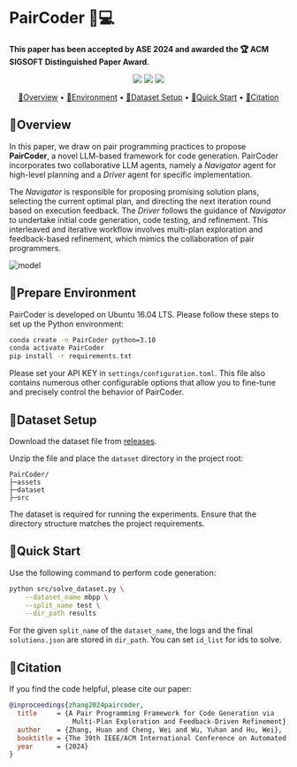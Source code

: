 # PairCoder 🤖💻

**This paper has been accepted by ASE 2024 and awarded the 🏆 ACM SIGSOFT Distinguished Paper Award.**
<p align="center">
    <a href="https://arxiv.org/abs/2409.05001"><img src="https://img.shields.io/badge/arXiv-2409.05001-b31b1b.svg"></a>
    <a href="https://conf.researchr.org/home/ase-2024"><img src="https://img.shields.io/badge/ASE-2024-blue.svg"></a>
    <a href="https://conf.researchr.org/info/ase-2024/awards"><img src="https://img.shields.io/badge/-ACM%20SIGSOFT%20Distinguished%20Paper%20%F0%9F%8F%86-brightgreen"></a>
</p>

<p align="center">
  <a href="#overview">📖Overview</a> •
  <a href="#prepare-environment">🧪Environment</a> •
  <a href="#dataset-setup">📂Dataset Setup</a> •
  <a href="#quick-start">🚀Quick Start</a> •
  <a href="#citation">📝Citation</a>
</p>


## 📖Overview

In this paper, we draw on pair programming practices to propose **PairCoder**, a novel LLM-based framework for code generation. PairCoder incorporates two collaborative LLM agents, namely a *Navigator* agent for high-level planning and a *Driver* agent for specific implementation. 

The *Navigator* is responsible for proposing promising solution plans, selecting the current optimal plan, and directing the next iteration round based on execution feedback. 
The *Driver* follows the guidance of *Navigator* to undertake initial code generation, code testing, and refinement. This interleaved and iterative workflow involves multi-plan exploration and feedback-based refinement, which mimics the collaboration of pair programmers.

![model](assets/method_flow.gif)

## 🧪Prepare Environment

PairCoder is developed on Ubuntu 16.04 LTS. 
Please follow these steps to set up the Python environment:

```bash
conda create -n PairCoder python=3.10
conda activate PairCoder
pip install -r requirements.txt
```

Please set your API KEY in `settings/configuration.toml`.
This file also contains numerous other configurable options that allow you to fine-tune and precisely control the behavior of PairCoder.

## 📂Dataset Setup
Download the dataset file from [releases](<https://github.com/nju-websoft/PairCoder/releases/tag/v0.1.0>).  

Unzip the file and place the `dataset` directory in the project root:  
```
PairCoder/
├─assets
├─dataset
├─src
```
The dataset is required for running the experiments. Ensure that the directory structure matches the project requirements.

## 🚀Quick Start

Use the following command to perform code generation:

```bash
python src/solve_dataset.py \
    --dataset_name mbpp \
    --split_name test \
    --dir_path results
```

For the given `split_name` of the `dataset_name`, the logs and the final `solutions.json` are stored in `dir_path`. You can set `id_list` for ids to solve.

## 📝Citation

If you find the code helpful, please cite our paper:

```bibtex
@inproceedings{zhang2024paircoder,
  title     = {A Pair Programming Framework for Code Generation via
                Multi-Plan Exploration and Feedback-Driven Refinement},
  author    = {Zhang, Huan and Cheng, Wei and Wu, Yuhan and Hu, Wei},
  booktitle = {The 39th IEEE/ACM International Conference on Automated Software Engineering (ASE 2024)},
  year      = {2024}
}
```
